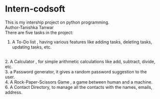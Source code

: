 # Intern-codsoft
This is my intership project on python programming.
<br>
Author-Tanishka Tanwar
<br>
There are five tasks in the project:
1. A To-Do list , having various features like adding tasks, deleting tasks, updating tasks, etc.
<br>
2. A Calculator , for simple arithmetic calculations like add, subtract, divide, etc.
<br>
3. a Password generator, it gives a random password suggestion to the user.
<br>
4. A Rock-Paper-Scissors Game , a game between human and a machine.
<br>
6. A Contact Directory, to manage all the contacts with the names, emails, address.
